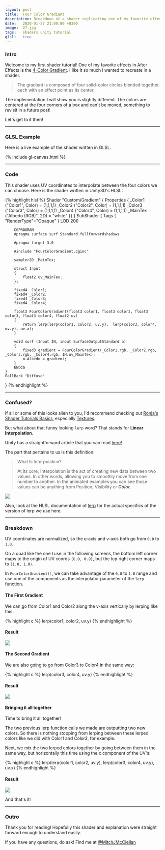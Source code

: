 ```yaml
---
layout: post
title:  Four Color Gradient
description: Breakdown of a shader replicating one of my favorite effects in After Effects, the 4-Color Gradient.
date:   2020-01-27 21:00:00 +0300
image:  27.jpg
tags:   shaders unity tutorial
glsl:   true
---
```


### Intro
Welcome to my first shader tutorial!
One of my favorite effects in After Effects is the [4-Color Gradient](https://helpx.adobe.com/in/after-effects/using/generate-effects.html#4_color_gradient_effect).
I like it so much I wanted to recreate in a shader.

> The gradient is composed of four solid-color circles blended together, each with an effect point as its center.

The implementation I will show you is slightly different. The colors are centered at the four corners of a box and can't be moved, something to revisit in a future post!

Let's get to it then!

---

### GLSL Example
Here is a live example of the shader written in GLSL.

<div id="canvas">

<canvas class="glslCanvas" data-fragment-url="{{ site.baseurl }}/frags/helloworld.frag" width="690" height="518"></canvas>
{% include gl-canvas.html %}

</div>

<script>
function hasWebGL() {
    var supported;

    try {
        var canvas = document.createElement('canvas');
        supported = !! window.WebGLRenderingContext && (canvas.getContext('webgl') || canvas.getContext('experimental-webgl'));
    } catch(e) { supported = false; }

    try {
        // let is by no means required, but will help us rule out some old browsers/devices with potentially buggy implementations: http://caniuse.com/#feat=let
        eval('let foo = 123;');
    } catch (e) { supported = false; }

    if (supported === false) {
        console.log("WebGL is not supported");
    }

    canvas = undefined;

    return supported;
}

document.getElementById("canvas").disabled = !hasWebGL();
</script>

---

### Code
This shader uses UV coordinates to interpolate between the four colors we can choose.
Here is the shader written in Unity3D's HLSL:

{% highlight hlsl %}
Shader "Custom/Gradient"
{
    Properties
    {
        _Color1 ("Color1", Color) = (1,1,1,1)
        _Color2 ("Color2", Color) = (1,1,1,1)
        _Color3 ("Color3", Color) = (1,1,1,1)
        _Color4 ("Color4", Color) = (1,1,1,1)
        _MainTex ("Albedo (RGB)", 2D) = "white" {}
    }
    SubShader
    {
        Tags { "RenderType"="Opaque" }
        LOD 200

        CGPROGRAM
        #pragma surface surf Standard fullforwardshadows

        #pragma target 3.0

        #include "FourColorGradient.cginc"

        sampler2D _MainTex;

        struct Input
        {
            float2 uv_MainTex;
        };

        fixed4 _Color1;
        fixed4 _Color2;
        fixed4 _Color3;
        fixed4 _Color4;

        float3 FourColorGradient(float3 color1, float3 color2, float3 color3, float3 color4, float2 uv)
        {
            return lerp(lerp(color1, color2, uv.y),  lerp(color3, color4, uv.y), uv.x);
        }

        void surf (Input IN, inout SurfaceOutputStandard o)
        {
            fixed3 gradient = FourColorGradient(_Color1.rgb, _Color2.rgb, _Color3.rgb, _Color4.rgb, IN.uv_MainTex);
            o.Albedo = gradient;
        }
        ENDCG
    }
    FallBack "Diffuse"
}
{% endhighlight %}

---

### Confused?
If all or some of this looks alien to you, I'd recommend checking out [Ronja's Shader Tutorials Basics](https://www.ronja-tutorials.com/basics.html), especially [Textures](https://www.ronja-tutorials.com/2018/03/23/textures.html).

But what about that funny looking `lerp` word? That stands for **Linear Interpolation**.

Unity has a straightforward article that you can read [here!](https://connect.unity.com/p/interpolation-part1)

The part that pertains to us is this definition:

>What Is Interpolation?
>
>At its core, Interpolation is the act of creating new data between two values. In other words, allowing you to smoothly move from one number to another. In the animated examples you can see those values can be anything from Position, Visibility or ***Color***.

![](https://connect-prd-cdn.unity.com/p/images/061e8f8f-bea5-43ce-951d-2f0f7338e355_Lerp.gif)


Also, look at the HLSL documentation of [lerp](https://docs.microsoft.com/en-us/windows/win32/direct3dhlsl/dx-graphics-hlsl-lerp) for the actual specifics of the version of lerp we use here.

---

### Breakdown
UV coordinates are normalized, so the u-axis and v-axis both go from `0.0` to `1.0`.

On a quad like the one I use in the following screens, the bottom left corner maps to the origin of UV coords `(0.0, 0.0)`, but the top right corner maps to `(1.0, 1.0)`.

In `FourColorGradient()`, we can take advantage of the `0.0` to `1.0` range and use one of the components as the interpolator parameter of the `lerp` function.


#### The First Gradient

We can go from Color1 and Color2 along the v-axis vertically by lerping like this:

{% highlight c %}
lerp(color1, color2, uv.y)
{% endhighlight %}

#### Result

![]({{site.baseurl}}/img/27/gradient_color1_color2.png)


#### The Second Gradient

We are also going to go from Color3 to Color4 in the same way:

{% highlight c %}
lerp(color3, color4, uv.y)
{% endhighlight %}

#### Result

![]({{site.baseurl}}/img/27/gradient_color3_color4.png)


#### Bringing it all together

Time to bring it all together!

The two previous lerp function calls we made are outputting two new colors. So there is nothing stopping from lerping between these lerped colors like we did with Color1 and Color2, for example.

Next, we mix the two lerped colors together by going between them in the same way, but horizontally this time using the x component of the UV's:

{% highlight c %}
lerp(lerp(color1, color2, uv.y),  lerp(color3, color4, uv.y), uv.x)
{% endhighlight %}

#### Result

![]({{site.baseurl}}/img/27/shader_gradient.png)

And that's it!

---

### Outro
Thank you for reading! Hopefully this shader and explanation were straight forward enough to understand easily.

If you have any questions, do ask! Find me at [@MitchJMcClellan](https://twitter.com/MitchJMcClellan)
